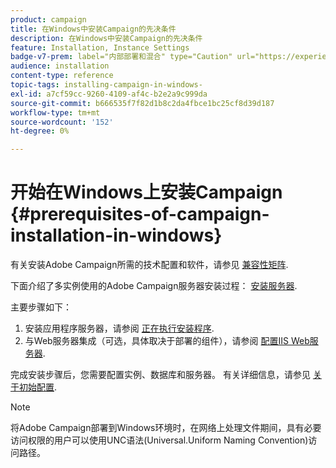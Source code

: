 ```yaml
---
product: campaign
title: 在Windows中安装Campaign的先决条件
description: 在Windows中安装Campaign的先决条件
feature: Installation, Instance Settings
badge-v7-prem: label="内部部署和混合" type="Caution" url="https://experienceleague.adobe.com/docs/campaign-classic/using/installing-campaign-classic/architecture-and-hosting-models/hosting-models-lp/hosting-models.html?lang=zh-Hans" tooltip="仅适用于内部部署和混合部署"
audience: installation
content-type: reference
topic-tags: installing-campaign-in-windows-
exl-id: a7cf59cc-9260-4109-af4c-b2e2a9c999da
source-git-commit: b666535f7f82d1b8c2da4fbce1bc25cf8d39d187
workflow-type: tm+mt
source-wordcount: '152'
ht-degree: 0%

---
```


# 开始在Windows上安装Campaign {#prerequisites-of-campaign-installation-in-windows}



有关安装Adobe Campaign所需的技术配置和软件，请参见 [兼容性矩阵](../../rn/using/compatibility-matrix.md).

下面介绍了多实例使用的Adobe Campaign服务器安装过程： [安装服务器](../../installation/using/installing-the-server.md).

主要步骤如下：

1. 安装应用程序服务器，请参阅 [正在执行安装程序](../../installation/using/installing-the-server.md#executing-the-installation-program).
1. 与Web服务器集成（可选，具体取决于部署的组件），请参阅 [配置IIS Web服务器](../../installation/using/integration-into-a-web-server-for-windows.md#configuring-the-iis-web-server).

完成安装步骤后，您需要配置实例、数据库和服务器。 有关详细信息，请参见 [关于初始配置](../../installation/using/about-initial-configuration.md).

>[!NOTE]
>
>将Adobe Campaign部署到Windows环境时，在网络上处理文件期间，具有必要访问权限的用户可以使用UNC语法(Universal.Uniform Naming Convention)访问路径。
